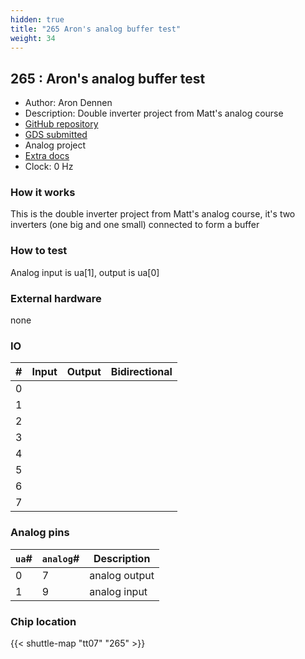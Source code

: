 ```yaml
---
hidden: true
title: "265 Aron's analog buffer test"
weight: 34
---
```


## 265 : Aron's analog buffer test

* Author: Aron Dennen
* Description: Double inverter project from Matt's analog course
* [GitHub repository](https://github.com/adennen/tt07-arond-analog)
* [GDS submitted](https://github.com/adennen/tt07-arond-analog/actions/runs/9332781926)
* Analog project
* [Extra docs]()
* Clock: 0 Hz

<!---

This file is used to generate your project datasheet. Please fill in the information below and delete any unused
sections.

You can also include images in this folder and reference them in the markdown. Each image must be less than
512 kb in size, and the combined size of all images must be less than 1 MB.
-->


### How it works

This is the double inverter project from Matt's analog course,
it's two inverters (one big and one small) connected to form a buffer

### How to test

Analog input is ua[1], output is ua[0]

### External hardware

none


### IO

| #             | Input    | Output   | Bidirectional   |
| ------------- | -------- | -------- | --------------- |
| 0 |   |   |         |
| 1 |   |   |         |
| 2 |   |   |         |
| 3 |   |   |         |
| 4 |   |   |         |
| 5 |   |   |         |
| 6 |   |   |         |
| 7 |   |   |         |

### Analog pins

| `ua`#        | `analog`#        | Description         |
| ------------ | ---------------- | ------------------- |
| 0 | 7 | analog output           |
| 1 | 9 | analog input           |

### Chip location

{{< shuttle-map "tt07" "265" >}}
